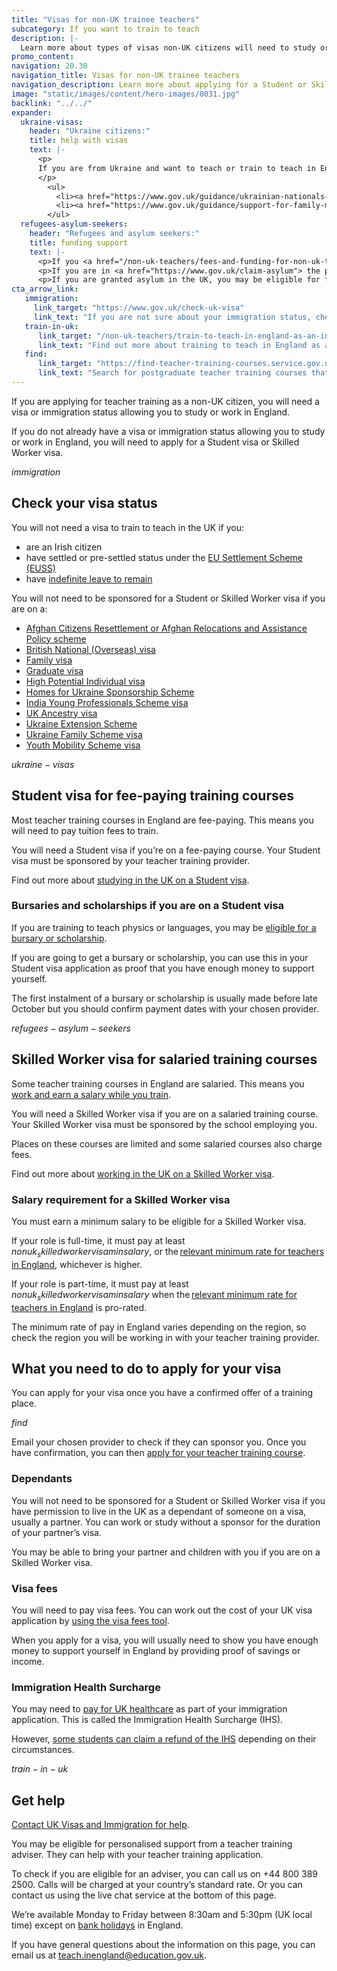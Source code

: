 ```yaml
---
title: "Visas for non-UK trainee teachers"
subcategory: If you want to train to teach
description: |-
  Learn more about types of visas non-UK citizens will need to study or work in England, and how to apply.
promo_content:
navigation: 20.30
navigation_title: Visas for non-UK trainee teachers
navigation_description: Learn more about applying for a Student or Skilled Worker visa to train to teach in England.
image: "static/images/content/hero-images/0031.jpg"
backlink: "../../"
expander:
  ukraine-visas:
    header: "Ukraine citizens:"
    title: help with visas
    text: |-
      <p>
      If you are from Ukraine and want to teach or train to teach in England, you can check visa support for:
      </p>
        <ul>
          <li><a href="https://www.gov.uk/guidance/ukrainian-nationals-in-the-uk-visa-support">Ukrainian nationals in the UK</a></li>
          <li><a href="https://www.gov.uk/guidance/support-for-family-members-of-british-nationals-in-ukraine-and-ukrainian-nationals-in-ukraine-and-the-uk">Ukrainian nationals outside of the UK</a></li>
        </ul>
  refugees-asylum-seekers:
    header: "Refugees and asylum seekers:"
    title: funding support
    text: |- 
      <p>If you <a href="/non-uk-teachers/fees-and-funding-for-non-uk-trainees">have refugee status you will usually be eligible for financial support to help you train</a>.
      <p>If you are in <a href="https://www.gov.uk/claim-asylum"> the process of seeking asylum</a>, check your immigration bail conditions to see if you have permission to study on a teacher training course in England. Even if you have permission, you are unlikely to be eligible for financial support.</p>
      <p>If you are granted asylum in the UK, you may be eligible for financial support to train to teach.</p>
cta_arrow_link:
   immigration:
     link_target: "https://www.gov.uk/check-uk-visa"
     link_text: "If you are not sure about your immigration status, check if you need a UK visa"
   train-in-uk:
      link_target: "/non-uk-teachers/train-to-teach-in-england-as-an-international-student"
      link_text: "Find out more about training to teach in England as a non-UK citizen"
   find:
      link_target: "https://find-teacher-training-courses.service.gov.uk/results?can_sponsor_visa=true&applications_open=true&order=course_name_ascending"
      link_text: "Search for postgraduate teacher training courses that offer visa sponsorship"    
---
```

If you are applying for teacher training as a non-UK citizen, you will need a visa or immigration status allowing you to study or work in England. 

If you do not already have a visa or immigration status allowing you to study or work in England, you will need to apply for a Student visa or Skilled Worker visa. 

$immigration$

## Check your visa status

You will not need a visa to train to teach in the UK if you:

* are an Irish citizen
* have settled or pre-settled status under the [EU Settlement Scheme (EUSS)](https://www.gov.uk/settled-status-eu-citizens-families)
* have [indefinite leave to remain](https://www.gov.uk/guidance/indefinite-leave-to-remain-in-the-uk) 

You will not need to be sponsored for a Student or Skilled Worker visa if you are on a: 

* [Afghan Citizens Resettlement or Afghan Relocations and Assistance Policy scheme](https://www.gov.uk/government/publications/afghanistan-resettlement-and-immigration-policy-statement/afghanistan-resettlement-and-immigration-policy-statement-accessible-version)  
* [British National (Overseas) visa](https://www.gov.uk/british-national-overseas-bno-visa)  
* [Family visa](https://www.gov.uk/uk-family-visa)  
* [Graduate visa](https://www.gov.uk/graduate-visa)  
* [High Potential Individual visa](https://www.gov.uk/high-potential-individual-visa)  
* [Homes for Ukraine Sponsorship Scheme](https://www.gov.uk/guidance/apply-for-a-visa-under-the-ukraine-sponsorship-scheme)  
* [India Young Professionals Scheme visa](https://www.gov.uk/india-young-professionals-scheme-visa)  
* [UK Ancestry visa](https://www.gov.uk/ancestry-visa)  
* [Ukraine Extension Scheme](https://www.gov.uk/guidance/apply-to-stay-in-the-uk-under-the-ukraine-extension-scheme)  
* [Ukraine Family Scheme visa](https://www.gov.uk/guidance/apply-for-a-ukraine-family-scheme-visa)  
* [Youth Mobility Scheme visa](https://www.gov.uk/youth-mobility)

$ukraine-visas$

## Student visa for fee-paying training courses

Most teacher training courses in England are fee-paying. This means you will need to pay tuition fees to train.

You will need a Student visa if you’re on a fee-paying course. Your Student visa must be sponsored by your teacher training provider. 

Find out more about [studying in the UK on a Student visa](https://www.gov.uk/student-visa).

### Bursaries and scholarships if you are on a Student visa 

If you are training to teach physics or languages, you may be [eligible for a bursary or scholarship](/funding-and-support/scholarships-and-bursaries).  

If you are going to get a bursary or scholarship, you can use this in your Student visa application as proof that you have enough money to support yourself. 

The first instalment of a bursary or scholarship is usually made before late October but you should confirm payment dates with your chosen provider.

$refugees-asylum-seekers$

## Skilled Worker visa for salaried training courses

Some teacher training courses in England are salaried. This means you [work and earn a salary while you train](/funding-and-support/salaried-teacher-training). 

You will need a Skilled Worker visa if you are on a salaried training course. Your Skilled Worker visa must be sponsored by the school employing you. 

Places on these courses are limited and some salaried courses also charge fees. 

Find out more about [working in the UK on a Skilled Worker visa](https://www.gov.uk/skilled-worker-visa).

### Salary requirement for a Skilled Worker visa 

You must earn a minimum salary to be eligible for a Skilled Worker visa.

If your role is full-time, it must pay at least $nonuk_skilledworkervisaminsalary$, or the [relevant minimum rate for teachers in England](https://www.gov.uk/government/publications/national-pay-scales-for-eligible-teaching-and-education-jobs/national-pay-scales-for-eligible-teaching-and-education-leadership-occupation-codes), whichever is higher.

If your role is part-time, it must pay at least $nonuk_skilledworkervisaminsalary$ when the [relevant minimum rate for teachers in England](https://www.gov.uk/government/publications/national-pay-scales-for-eligible-teaching-and-education-jobs/national-pay-scales-for-eligible-teaching-and-education-leadership-occupation-codes) is pro-rated.

The minimum rate of pay in England varies depending on the region, so check the region you will be working in with your teacher training provider.

## What you need to do to apply for your visa 
You can apply for your visa once you have a confirmed offer of a training place.

$find$

Email your chosen provider to check if they can sponsor you. Once you have confirmation, you can then [apply for your teacher training course](/how-to-apply-for-teacher-training). 

### Dependants

You will not need to be sponsored for a Student or Skilled Worker visa if you have permission to live in the UK as a dependant of someone on a visa, usually a partner. You can work or study without a sponsor for the duration of your partner’s visa. 

You may be able to bring your partner and children with you if you are on a Skilled Worker visa. 


### Visa fees

You will need to pay visa fees. You can work out the cost of your UK visa application by [using the visa fees tool](https://www.gov.uk/visa-fees).  

When you apply for a visa, you will usually need to show you have enough money to support yourself in England by providing proof of savings or income.  

### Immigration Health Surcharge

You may need to [pay for UK healthcare](https://www.gov.uk/healthcare-immigration-application) as part of your immigration application. This is called the Immigration Health Surcharge (IHS).

However, [some students can claim a refund of the IHS](https://www.gov.uk/guidance/immigration-health-surcharge-for-eu-students-in-the-uk) depending on their circumstances.

$train-in-uk$

## Get help

[Contact UK Visas and Immigration for help](https://www.gov.uk/contact-ukvi-inside-outside-uk).

You may be eligible for personalised support from a teacher training adviser. They can help with your teacher training application.

To check if you are eligible for an adviser, you can call us on +44 800 389 2500. Calls will be charged at your country’s standard rate. Or you can contact us using the live chat service at the bottom of this page.

We’re available Monday to Friday between 8:30am and 5:30pm (UK local time) except on [bank holidays](https://www.gov.uk/bank-holidays) in England.

If you have general questions about the information on this page, you can email us at teach.inengland@education.gov.uk.
